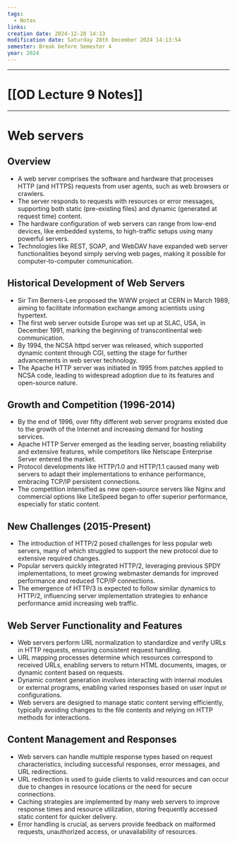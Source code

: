 ```yaml
---
tags:
  - Notes
links: 
creation date: 2024-12-28 14:13
modification date: Saturday 28th December 2024 14:13:54
semester: Break before Semester 4
year: 2024
---
```



---
# [[OD Lecture 9 Notes]]

---



# Web servers

## Overview 

- A web server comprises the software and hardware that processes HTTP (and HTTPS) requests from user agents, such as web browsers or crawlers.
- The server responds to requests with resources or error messages, supporting both static (pre-existing files) and dynamic (generated at request time) content.
- The hardware configuration of web servers can range from low-end devices, like embedded systems, to high-traffic setups using many powerful servers.
- Technologies like REST, SOAP, and WebDAV have expanded web server functionalities beyond simply serving web pages, making it possible for computer-to-computer communication.


## Historical Development of Web Servers  

- Sir Tim Berners-Lee proposed the WWW project at CERN in March 1989, aiming to facilitate information exchange among scientists using hypertext.
- The first web server outside Europe was set up at SLAC, USA, in December 1991, marking the beginning of transcontinental web communication.
- By 1994, the NCSA httpd server was released, which supported dynamic content through CGI, setting the stage for further advancements in web server technology.
- The Apache HTTP server was initiated in 1995 from patches applied to NCSA code, leading to widespread adoption due to its features and open-source nature.


## Growth and Competition (1996-2014)  

- By the end of 1996, over fifty different web server programs existed due to the growth of the Internet and increasing demand for hosting services.
- Apache HTTP Server emerged as the leading server, boasting reliability and extensive features, while competitors like Netscape Enterprise Server entered the market.
- Protocol developments like HTTP/1.0 and HTTP/1.1 caused many web servers to adapt their implementations to enhance performance, embracing TCP/IP persistent connections.
- The competition intensified as new open-source servers like Nginx and commercial options like LiteSpeed began to offer superior performance, especially for static content.

## New Challenges (2015-Present)  

- The introduction of HTTP/2 posed challenges for less popular web servers, many of which struggled to support the new protocol due to extensive required changes.
- Popular servers quickly integrated HTTP/2, leveraging previous SPDY implementations, to meet growing webmaster demands for improved performance and reduced TCP/IP connections.
- The emergence of HTTP/3 is expected to follow similar dynamics to HTTP/2, influencing server implementation strategies to enhance performance amid increasing web traffic.

## Web Server Functionality and Features  

- Web servers perform URL normalization to standardize and verify URLs in HTTP requests, ensuring consistent request handling.
- URL mapping processes determine which resources correspond to received URLs, enabling servers to return HTML documents, images, or dynamic content based on requests.
- Dynamic content generation involves interacting with internal modules or external programs, enabling varied responses based on user input or configurations.
- Web servers are designed to manage static content serving efficiently, typically avoiding changes to the file contents and relying on HTTP methods for interactions.

## Content Management and Responses  

- Web servers can handle multiple response types based on request characteristics, including successful responses, error messages, and URL redirections.
- URL redirection is used to guide clients to valid resources and can occur due to changes in resource locations or the need for secure connections.
- Caching strategies are implemented by many web servers to improve response times and resource utilization, storing frequently accessed static content for quicker delivery.
- Error handling is crucial, as servers provide feedback on malformed requests, unauthorized access, or unavailability of resources.